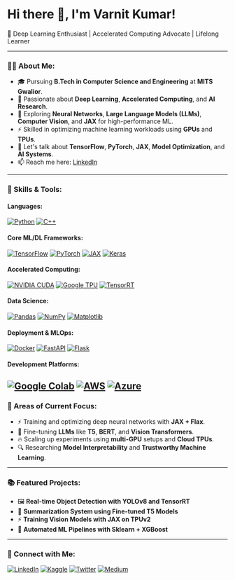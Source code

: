 # Hi there 👋, I'm Varnit Kumar!

🚀 Deep Learning Enthusiast | Accelerated Computing Advocate | Lifelong Learner

---

### 👨‍💻 About Me:

- 🎓 Pursuing **B.Tech in Computer Science and Engineering** at **MITS Gwalior**.
- 🤖 Passionate about **Deep Learning**, **Accelerated Computing**, and **AI Research**.
- 🌱 Exploring **Neural Networks**, **Large Language Models (LLMs)**, **Computer Vision**, and **JAX** for high-performance ML.
- ⚡ Skilled in optimizing machine learning workloads using **GPUs** and **TPUs**.
- 💬 Let's talk about **TensorFlow**, **PyTorch**, **JAX**, **Model Optimization**, and **AI Systems**.
- 📫 Reach me here: [LinkedIn](https://in.linkedin.com/in/varnit-kumar-245924294)

---

### 🚀 Skills & Tools:

#### Languages:
[![Python](https://img.shields.io/badge/Python-3776AB?style=for-the-badge&logo=python&logoColor=white)](https://www.python.org/)
[![C++](https://img.shields.io/badge/C++-00599C?style=for-the-badge&logo=cplusplus&logoColor=white)](https://isocpp.org/)

#### Core ML/DL Frameworks:
[![TensorFlow](https://img.shields.io/badge/TensorFlow-FF6F00?style=for-the-badge&logo=tensorflow&logoColor=white)](https://www.tensorflow.org/)
[![PyTorch](https://img.shields.io/badge/PyTorch-EE4C2C?style=for-the-badge&logo=pytorch&logoColor=white)](https://pytorch.org/)
[![JAX](https://img.shields.io/badge/JAX-0055A4?style=for-the-badge&logo=google&logoColor=white)](https://jax.readthedocs.io/en/latest/)
[![Keras](https://img.shields.io/badge/Keras-D00000?style=for-the-badge&logo=keras&logoColor=white)](https://keras.io/)

#### Accelerated Computing:
[![NVIDIA CUDA](https://img.shields.io/badge/NVIDIA-CUDA-76B900?style=for-the-badge&logo=nvidia&logoColor=white)](https://developer.nvidia.com/cuda-zone)
[![Google TPU](https://img.shields.io/badge/TPU-Google-4285F4?style=for-the-badge&logo=googlecloud&logoColor=white)](https://cloud.google.com/tpu)
[![TensorRT](https://img.shields.io/badge/TensorRT-76B900?style=for-the-badge&logo=nvidia&logoColor=white)](https://developer.nvidia.com/tensorrt)

#### Data Science:
[![Pandas](https://img.shields.io/badge/Pandas-150458?style=for-the-badge&logo=pandas&logoColor=white)](https://pandas.pydata.org/)
[![NumPy](https://img.shields.io/badge/NumPy-013243?style=for-the-badge&logo=numpy&logoColor=white)](https://numpy.org/)
[![Matplotlib](https://img.shields.io/badge/Matplotlib-11557C?style=for-the-badge&logo=matplotlib&logoColor=white)](https://matplotlib.org/)

#### Deployment & MLOps:
[![Docker](https://img.shields.io/badge/Docker-2496ED?style=for-the-badge&logo=docker&logoColor=white)](https://www.docker.com/)
[![FastAPI](https://img.shields.io/badge/FastAPI-005571?style=for-the-badge&logo=fastapi&logoColor=white)](https://fastapi.tiangolo.com/)
[![Flask](https://img.shields.io/badge/Flask-000000?style=for-the-badge&logo=flask&logoColor=white)](https://flask.palletsprojects.com/)

#### Development Platforms:
[![Google Colab](https://img.shields.io/badge/Google_Colab-F9AB00?style=for-the-badge&logo=googlecolab&logoColor=white)](https://colab.research.google.com/)
[![AWS](https://img.shields.io/badge/AWS-232F3E?style=for-the-badge&logo=amazonaws&logoColor=white)](https://aws.amazon.com/)
[![Azure](https://img.shields.io/badge/Microsoft_Azure-0078D4?style=for-the-badge&logo=microsoftazure&logoColor=white)](https://azure.microsoft.com/)
---

### 🧠 Areas of Current Focus:

- ⚡ Training and optimizing deep neural networks with **JAX + Flax**.
- 📜 Fine-tuning **LLMs** like **T5**, **BERT**, and **Vision Transformers**.
- 🔥 Scaling up experiments using **multi-GPU** setups and **Cloud TPUs**.
- 🔍 Researching **Model Interpretability** and **Trustworthy Machine Learning**.

---

### 📚 Featured Projects:

- 🖼️ **Real-time Object Detection with YOLOv8 and TensorRT**
- 📖 **Summarization System using Fine-tuned T5 Models**
- ⚡ **Training Vision Models with JAX on TPUv2**
- 🧠 **Automated ML Pipelines with Sklearn + XGBoost**

---

### 🔗 Connect with Me:

[![LinkedIn](https://img.shields.io/badge/LinkedIn-0077B5?style=for-the-badge&logo=linkedin&logoColor=white)](https://in.linkedin.com/in/varnit-kumar-245924294)
[![Kaggle](https://img.shields.io/badge/Kaggle-20BEFF?style=for-the-badge&logo=kaggle&logoColor=white)](https://www.kaggle.com/)
[![Twitter](https://img.shields.io/badge/Twitter-1DA1F2?style=for-the-badge&logo=twitter&logoColor=white)](https://twitter.com/)
[![Medium](https://img.shields.io/badge/Medium-12100E?style=for-the-badge&logo=medium&logoColor=white)](https://medium.com/)


